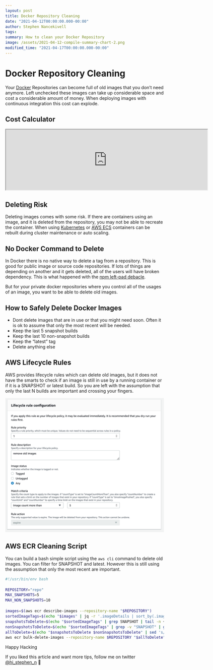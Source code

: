 ```yaml
---
layout: post
title: Docker Repository Cleaning
date: "2021-04-12T00:00:00.000-00:00"
author: Stephen Nancekivell
tags:
summary: How to clean your Docker Repository
image: /assets/2021-04-12-compile-summary-chart-2.png
modified_time: "2021-04-17T00:00:00.000-00:00"
---
```


# Docker Repository Cleaning

Your [Docker](https://docker.com) Repositories can become full of old images that you don’t need anymore. Left unchecked these images can take up considerable space and cost a considerable amount of money. When deploying images with continuous integration this cost can explode.

## Cost Calculator

<iframe style="width:40rem;height:12rem;" src="https://docs.google.com/spreadsheets/d/e/2PACX-1vTTZthQ_Z05MENjSomeemEzMzFYk2P-f47H91TFIUvCfy7iZQMwpb4FsTyNlGIyRCrKKskpSXiOoH1a/pubhtml?gid=0&amp;single=true&amp;widget=true&amp;headers=false"></iframe>

## Deleting Risk

Deleting images comes with some risk. If there are containers using an image, and it is deleted from the repository, you may not be able to recreate the container. When using [Kubernetes](http://kubernetes.io/) or [AWS ECS](https://aws.amazon.com/ecs) containers can be rebuilt during cluster maintenance or auto scaling.

## No Docker Command to Delete

In Docker there is no native way to delete a tag from a repository. This is good for public image or source code repositories. If lots of things are depending on another and it gets deleted, all of the users will have broken dependency. This is what happened with the [npm left-pad debacle](https://qz.com/646467/how-one-programmer-broke-the-internet-by-deleting-a-tiny-piece-of-code/).

But for your private docker repositories where you control all of the usages of an image, you want to be able to delete old images.

## How to Safely Delete Docker Images

- Dont delete images that are in use or that you might need soon. Often it is ok to assume that only the most recent will be needed.
- Keep the last 5 snapshot builds
- Keep the last 10 non-snapshot builds
- Keep the “latest” tag
- Delete anything else

## AWS Lifecycle Rules

AWS provides lifecycle rules which can delete old images, but it does not have the smarts to check if an image is still in use by a running container or if it is a SNAPSHOT or latest build. So you are left with the assumption that only the last N builds are important and crossing your fingers.

![ECR Lifecycle rule](/assets/2021-04-17-ecr-lifecycle-rule.png)

## AWS ECR Cleaning Script

You can build a bash simple script using the `aws cli` command to delete old images. You can filter for SNAPSHOT and latest. However this is still using the assumption that only the most recent are important.

```bash
#!/usr/bin/env bash

REPOSITORY="repo"
MAX_SNAPSHOTS=5
MAX_NON_SNAPSHOTS=10

images=$(aws ecr describe-images --repository-name "$REPOSITORY")
sortedImageTags=$(echo "$images" | jq -r '.imageDetails | sort_by(.imagePushedAt) | reverse | .[].imageTags[]')
snapshotsToDelete=$(echo "$sortedImageTags" | grep SNAPSHOT | tail -n +$MAX_SNAPSHOTS)
nonSnapshotsToDelete=$(echo "$sortedImageTags" | grep -v "SNAPSHOT" | grep -v "latest" | tail -n +$MAX_NON_SNAPSHOTS)
allToDelete=$(echo "$snapshotsToDelete $nonSnapshotsToDelete" | sed 's/.*/imageTag=&/' | tr '\n' ' ')
aws ecr bulk-delete-images --repository-name $REPOSITORY "$allToDelete"
```

Happy Hacking

If you liked this article and want more tips, follow me on twitter [@hi_stephen_n](https://twitter.com/hi_stephen_n) 💙
